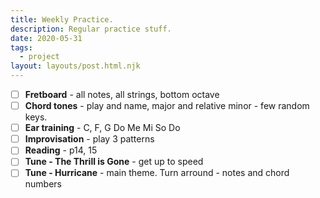 ```yaml
---
title: Weekly Practice.
description: Regular practice stuff.
date: 2020-05-31
tags:
  - project
layout: layouts/post.html.njk
---
```


- [ ] **Fretboard** - all notes, all strings, bottom octave
- [ ] **Chord tones** - play and name, major and relative minor - few random keys.
- [ ] **Ear training** - C, F, G Do Me Mi So Do
- [ ] **Improvisation** - play 3 patterns
- [ ] **Reading** - p14, 15
- [ ] **Tune - The Thrill is Gone** - get up to speed
- [ ] **Tune - Hurricane** - main theme. Turn arround - notes and chord numbers
